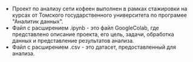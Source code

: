 - Проект по анализу сети кофеен выполнен в рамках стажировки на курсах от Томского государственного университета по програмее "Аналитик данных". 
- Файл с расширением .ipynb - это файл GoogleColab, где представлено описание проекта, его цель, задачи, обработка данных и представление результатов анализа.
- Файл с расширением .csv - это датасет, предоставленный для анализа.
